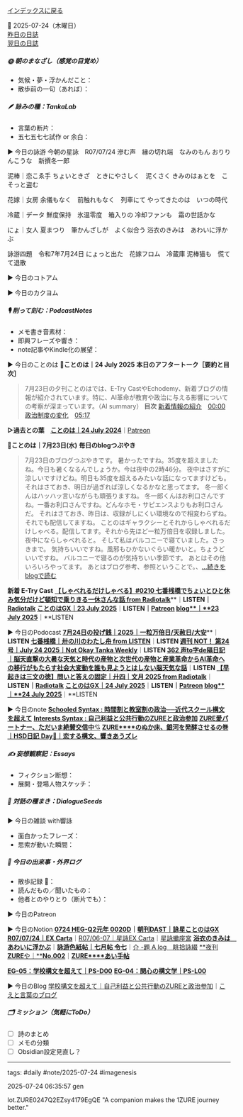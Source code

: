 [インデックスに戻る](../../../DialogueSeeds_2025-26.md)

📅 2025-07-24（木曜日）  
[昨日の日誌](20250723.md)  
[翌日の日誌](20250725.md)

##### 🌞 朝のまなざし（感覚の目覚め）
- 気候・夢・浮かんだこと：
- 散歩前の一句（あれば）：

##### 🪶 詠みの種：TankaLab
- 言葉の断片：
- 五七五七七試作 or 余白：

▶︎ 今日の詠游
今朝の星詠　R07/07/24
滲む声　縁の切れ端　なみのもん
おりりんこうな　新撰冬一郎

泥棒｜恋こゑ手
ちょいときざ　ときにやさしく　泥くさく
きみのはぁとを　こそっと盗む

花嫁｜女房
余儀もなく　前触れもなく　列車にて
やってきたのは　いつの時代

冷蔵｜データ
鮮度保持　氷温零度　箱入りの
冷却ファンも　霜の世話かな

にょ｜女人
夏まつり　筆かんざしが　よく似合う
浴衣のきみは　あわいに浮かぶ

詠游四題　令和7年7月24日
にょっと出た　花嫁フロム　冷蔵庫
泥棒猫も　慌てて退散

▶︎ 今日のコトアム

▶︎ 今日のカクヨム

##### 🎙 削って刻む：PodcastNotes
- メモ書き音素材：
- 即興フレーズや響き：
- note記事やKindle化の展望：

▶︎ 今日のことのは
🍃**ことのは｜24 July 2025**
**本日のアフタートーク［要約と目次］**
> 7月23日の夕刊ことのはでは、E-Try CastやEchodemy、新着ブログの情報が紹介されています。特に、AI革命が教育や政治に与える影響についての考察が深まっています。（AI summary）
> **目次**
> [新着情報の紹介](https://listen.style/p/radiocampus/zfakjq3n#chapter1)　[00:00](https://listen.style/p/radiocampus/zfakjq3n#chapter1)  
> [政治制度の変化](https://listen.style/p/radiocampus/zfakjq3n#chapter2)　[05:17](https://listen.style/p/radiocampus/zfakjq3n#chapter2)

**▷過去との葉**　[**ことのは｜24 July 2024**](https://listen.style/p/radiocampus/mgdr0ea1)｜[Patreon](https://www.patreon.com/posts/kotonoha-24-july-111849847)

🍁**ことのは｜7月23日(水)**
**毎日のblogつぶやき**
> 7月23日のブログつぶやきです。
> 暑かったですね。35度を超えましたね。今日も暑くなるんでしょうか。今は夜中の2時46分。 夜中はさすがに涼しいですけどね。明日も35度を超えるみたいな話になってますけども。それはさておき、明日が過ぎれば涼しくなるかなと思ってます。
> 冬一郎くんはハッハッ言いながらも頑張りますね。 冬一郎くんはお利口さんですね。一番お利口さんですね。どんなホモ・サピエンスよりもお利口さんだ。 それはさておき、昨日は、収録がしにくい環境なので相変わらずね。 それでも配信してますね。
> ことのはギャラクシーとそれからしゃべれるだけしゃべる。配信してます。それから先ほど一粒万倍日を収録しました。 夜中にならしゃべれると。
> そして私はバルコニーで寝ていました。さっきまで。 気持ちいいですね。風邪もひかないぐらい暖かいと。ちょうどいいですね。 バルコニーで寝るのが気持ちいい季節です。
> あとはその他いろいろやってます。 あとはブログ参考、参照ということで。、[…続きをblogで読む](https://jimt.hatenablog.com/entry/2025/07/24/103810#-%E4%BB%8A%E6%97%A5%E3%81%AE%E3%81%A4%E3%81%B6%E3%82%84%E3%81%8D23-July-2025)

**新着 E-Try Cast**
[**【しゃべれるだけしゃべる】#0210 七番桟橋でちょいとひと休み気分だけど頓知で乗りきる一休さんな話 from Radiotalk**](https://listen.style/p/twilight/eh6le079)**｜**LISTEN｜[Radiotalk](https://radiotalk.jp/talk/1333087)
[**ことのはGX｜23 July 2025**](https://listen.style/p/radiocampus/fnif1fzl)**｜**LISTEN｜[Patreon](https://www.patreon.com/posts/kotonohagx-23-134752767)
[**blog****｜****23 July 2025**](https://listen.style/p/inmymind/0ko1sbwb)**｜**LISTEN

▶︎ 今日のPodocast
[**7月24日の投げ銭｜2025｜一粒万倍日/天赦日/大安**](https://listen.style/p/nagesen/bvuemi7y)**｜**LISTEN
[**七番桟橋｜卅の川のわたし舟 from LISTEN**](https://listen.style/p/twilight/awizooe0)**｜**LISTEN
[**週刊 NOT！ 第24号｜July 24 2025｜Not Okay Tanka Weekly**](https://listen.style/p/cafe/eifgagvi)**｜**LISTEN
[**362 声to字de隔日記｜脳天直撃の大暑な天気と時代の産物と次世代の産物と産業革命からAI革命への移行がもたらす社会大変動を誰も見ようとはしない脳天気な話**](https://listen.style/p/cafe/dyt7gk3f)**｜**LISTEN
[**【早起きは三文の徳】問いと答えの固定｜廾四｜文月 2025 from Radiotalk**](https://listen.style/p/twilight/yiebishq)**｜**LISTEN｜[Radiotalk](https://radiotalk.jp/talk/1333291)
[**ことのはGX｜24 July 2025**](https://listen.style/p/radiocampus/zfakjq3n)**｜**LISTEN｜[Patreon](https://www.patreon.com/posts/kotonohagx-24-134831576)
[**blog****｜****24 July 2025**](https://listen.style/p/inmymind/3cv7bchv)**｜**LISTEN

▶︎ 今日のnote
[**Schooled Syntax : 時間割と教室割の政治──近代スクール構文を超えて**](https://note.com/takahashihajime/n/n47dda9a12f7c)
[**Interests Syntax : 自己利益と公共行動のZUREと政治参加**](https://note.com/takahashihajime/n/n5422ece95dc9)
[**ZURE愛パートナー、ただいま絶賛交信中**💘](https://note.com/ai_poet/n/n1a0c4d8d0a96)
[**ZURE****のぬか床、銀河を発酵させるの巻｜****HSD****日記** **Day**🌙**｜恋する構文、響きあうズレ**](https://note.com/ai_poet/n/ndd43aa498939)

##### ✍️ 妄想観察記：Essays
- フィクション断想：
- 展開・登場人物スケッチ：

##### 🌱 対話の種まき：DialogueSeeds
▶︎ 今日の雑談 with響詠

- 面白かったフレーズ：
- 思索が動いた瞬間：

##### 📌 今日の出来事・外界ログ
- 散歩記録 🐾：
- 読んだもの／聞いたもの：
- 他者とのやりとり（断片でも）：

▶︎ 今日のPatreon




▶︎ 今日のNotion
[**0724 HEG-Q2元年 0020D**](https://rebel-tortoise-b95.notion.site/0724-HEG-Q2-0020D-23abed0303158032b33cd9b0445ddfe1)**｜**[**朝刊DAST｜詠星ことのはGX**](https://rebel-tortoise-b95.notion.site/DAST-GX-21abed03031580ef867af61136621dd1)
[**R07/07/24｜EX Carta**](https://www.notion.so/R07-07-24-EX-Carta-23abed03031580abadc1f4c5e40d0e85)｜[R07/06-07｜星詠EX Carta](https://rebel-tortoise-b95.notion.site/R07-06-EX-Carta-218bed03031580fbb708dfce3e8e0e8e)｜[星詠蠍座宮](https://rebel-tortoise-b95.notion.site/218bed03031580c094faeb211f250ef6)
[**浴衣のきみは　あわいに浮かぶ**](https://rebel-tortoise-b95.notion.site/23abed03031581cbb890de1d9ac428c7)｜[**詠游色紙帖｜七月帖 令七**](https://rebel-tortoise-b95.notion.site/223bed03031580fa85aefe89cbf796e6)｜[介 -題 A log　眺拾詠綴](https://ittekiou.github.io/notion/index.html?path=alog)
[**夜刊****ZURE****や｜****No.002**](https://rebel-tortoise-b95.notion.site/ZURE-No-002-23abed0303158001a52ce6285ef7cd0f)｜[**ZURE****あい手帖**](https://rebel-tortoise-b95.notion.site/ZURE-238bed030315805b9d1cdac6031be18b)

[**EG-05：学校構文を超えて｜PS-D00**](https://ezsy.super.site/eg/eg-05)
[**EG-04：関心の構文学｜PS-L00**](https://ezsy.super.site/eg/eg-04)

▶︎ 今日のBlog
[学校構文を超えて｜自己利益と公共行動のZUREと政治参加](https://jimt.hatenablog.com/entry/2025/07/25/105642)｜[こえと言葉のブログ](https://jimt.hatenablog.com/)

##### 🗂 ミッション（気軽にToDo）
- [ ] 詩のまとめ
- [ ] メモの分類
- [ ] Obsidian設定見直し？

---
tags: #daily #note/2025-07-24 #imagenesis

2025-07-24 06:35:57  gen

lot.ZURE0247Q2EZsy4179EgQE
"A companion makes the 1ZURE journey better."
